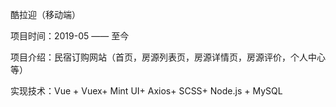 酷拉迎（移动端）

项目时间：2019-05 —— 至今

项目介绍：民宿订购网站（首页，房源列表页，房源详情页，房源评价，个人中心等）

实现技术：Vue + Vuex+ Mint UI+ Axios+ SCSS+ Node.js + MySQL
